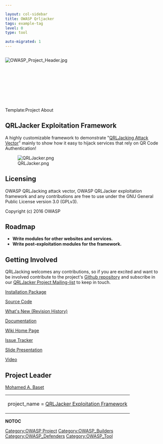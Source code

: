```yaml
---

layout: col-sidebar
title: OWASP Qrljacker
tags: example-tag
level: 0
type: tool

auto-migrated: 1
---
```

<div style="width:100%;height:160px;border:0,margin:0;overflow: hidden;">

![OWASP_Project_Header.jpg](OWASP_Project_Header.jpg
"OWASP_Project_Header.jpg")

</div>

<table>
<tbody>
<tr class="odd">
<p>Template:Project About</p></td>
<td><p>project_name = <a href="https://github.com/OWASP/QRLJacking/tree/master/QRLJacker">QRLJacker Exploitation Framework</a></p></td>
<h2 id="qrljacker_exploitation_framework">QRLJacker Exploitation Framework</h2>
<p>A highly customizable framework to demonstrate "<a href="QRLJacking" title="wikilink">QRLJacking Attack Vector</a>" mainly to show how it easy to hijack services that rely on QR Code Authentication!</p>
<figure>
<img src="QRLJacker.png" title="QRLJacker.png" alt="QRLJacker.png" /><figcaption>QRLJacker.png</figcaption>
</figure>
<h2 id="licensing">Licensing</h2>
<p>OWASP QRLJacking attack vector, OWASP QRLJacker exploitation framework and any contributions are free to use under the GNU General Public License version 3.0 (GPLv3).</p>
<p>Copyright (c) 2016 OWASP</p>
<h2 id="roadmap">Roadmap</h2>
<p><strong></p>
<ul>
<li>Write modules for other websites and services.</li>
<li>Write post-exploitation modules for the framework.</li>
</ul>
<p></strong></p>
<h2 id="getting_involved">Getting Involved</h2>
<p>QRLJacking welcomes any contributions, so if you are excited and want to be involved contribute to the project's <a href="https://github.com/OWASP/QRLJacking/commits/master/QRLJacker">Github repository</a> and subscribe in our <a href="https://groups.google.com/a/owasp.org/forum/#!forum/qrljacker-project">QRLJacker Project Mailing-list</a> to keep in touch.</p></td>
<p><a href="https://github.com/OWASP/QRLJacking/tree/master/QRLJacker">Installation Package</a></p>
<p><a href="https://github.com/OWASP/QRLJacking/tree/master/QRLJacker">Source Code</a></p>
<p><a href="https://github.com/OWASP/QRLJacking/commits/master/QRLJacker">What's New (Revision History)</a></p>
<p><a href="https://github.com/OWASP/QRLJacking/commits/master/QRLJacker">Documentation</a></p>
<p><a href="https://github.com/OWASP/QRLJacking/wiki">Wiki Home Page</a></p>
<p><a href="https://github.com/OWASP/QRLJacking/issues">Issue Tracker</a></p>
<p><a href="https://prezi.com/1e8w98atg6dx/qrljacking/">Slide Presentation</a></p>
<p><a href="https://www.youtube.com/watch?v=sYtH5-K2JZc">Video</a></p>
<h2 id="project_leader">Project Leader</h2>
<p><a href="https://github.com/SymbianSyMoh">Mohamed A. Baset</a></p></td>
</tr>
</tbody>
</table>

__NOTOC__ <headertabs />

[Category:OWASP Project](Category:OWASP_Project "wikilink")
[Category:OWASP_Builders](Category:OWASP_Builders "wikilink")
[Category:OWASP_Defenders](Category:OWASP_Defenders "wikilink")
[Category:OWASP_Tool](Category:OWASP_Tool "wikilink")
